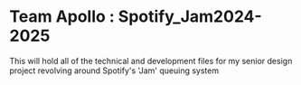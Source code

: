 # Team Apollo : Spotify_Jam2024-2025
This will hold all of the technical and development files for my senior design project revolving around Spotify's 'Jam' queuing system
